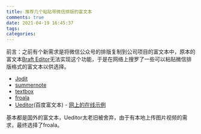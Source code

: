 ```yaml
---
title: 推荐几个粘贴带微信排版的富文本
comments: true
date: 2021-04-19 16:45:37
tags:
categories:
---
```


前言：之前有个新需求是将微信公众号的排版复制到公司项目的富文本中，原本的富文本[Braft Editor](https://braft.margox.cn/)无法实现这个功能，于是在网络上搜罗了一些可以粘贴微信排版格式的富文本以供选择。

+ [Jodit](https://xdsoft.net/jodit/)
+ [summernote](https://summernote.org/)
+ [textbox](https://www.textbox.io/)
+ [froala](https://froala.com/)
+ [Ueditor](https://github.com/fex-team/ueditor)(百度富文本) - [网上的在线示例](http://www.ab173.com/ueditor/)

基本都是国外的富文本，Ueditor太老旧被舍弃，由于有本地上传图片视频的需求，最终选择了froala。


